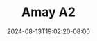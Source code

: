 --- 
title: "Amay A2"
description: "nonton  video bokep Amay A2 simontok durasi panjang terbaru"
date: 2024-08-13T19:02:20-08:00
file_code: "xucstxfje78l"
draft: false
cover: "1i6l8ucdqaqg5tcg.jpg"
tags: ["Amay", "bokep-indo", "bokep-viral", "bokep-ig"]
length: 119
fld_id: "1483321"
foldername: "Amay"
categories: ["Amay"]
views: 0
---